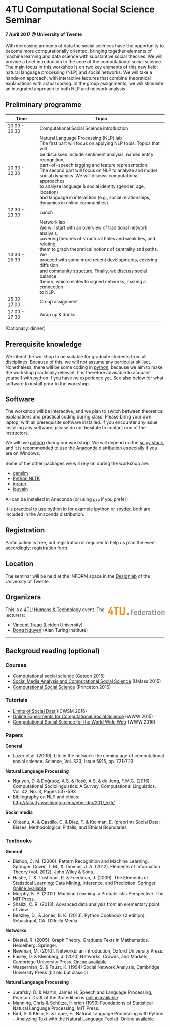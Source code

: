 4TU Computational Social Science Seminar 
=========================================
#### 7 April 2017 @ University of Twente


With increasing amounts of data the social sciences have the opportunity to become more computationally oriented, bringing together elements of machine learning and data science with substantive social theories. We will provide a brief introduction to the core of the computational social science. The main focus in this workshop is on two key elements of this new field: natural language processing (NLP) and social networks. We will take a hands-on approach, with interactive lectures that combine theoretical explanations with actual coding. In the group assignments, we will stimulate an integrated approach to both NLP and network analysis.


Preliminary programme
---------------------

| Time  | Topic |
| ------------- | ------------- |
| 10:00 - 10:30 | Computational Social Science introduction   |
| 10:30 - 12:30 | Natural Language Processing (NLP) lab  <br> The first part will focus on applying NLP tools. Topics that will <br>be discussed include sentiment analysis, named entity recognition, <br>part-of-speech tagging and feature representation.<br> The second part will focus on NLP to analyze and model <br>social dynamics. We will discuss computational approaches <br>to analyze language & social identity (gender, age, location) <br>and language in interaction (e.g., social relationships,<br> dynamics in online communities). |
| 12:30 - 13:30 | Lunch  |                                   
| 13:30 - 15:30 | Network lab <br> We will start with an overview of traditional network analysis, <br>  covering theories of structural holes and weak ties, and relating <br> them to graph theoretical notions of centrality and paths. We <br> proceed with some more recent developments, covering diffusion <br> and community structure. Finally, we discuss social balance <br> theory, which relates to signed networks, making a connection <br> to NLP.   |                               
| 15:30 - 17:00 | Group assignment |                          
| 17:00 - 17:30 | Wrap up & drinks  |                        

[Optionally: dinner]

Prerequisite knowledge
----------------------

We intend the workhop to be suitable for graduate students from all disciplines. Because of this, we will not assume any particular skillset. Nonetheless, there will be some coding in [python](https://www.python.org/), because we aim to make the workshop practically relevant. It is therefore advisable to acquaint yourself with python if you have no experience yet. See also below for what software to install prior to the workshop.

Software
--------

The workshop will be interactive, and we plan to switch between theoretical explanations and practical coding during class. Please bring your own laptop, with all prerequisite software installed. If you encounter any issue installing any software, please do not hesitate to contact one of the instructors.

We will use [python](https://www.python.org/) during our workshop. We will depend on the [scipy stack](http://www.scipy.org/), and it is recommended to use the [Anaconda](https://www.continuum.io/downloads) distribution especially if you are on Windows.

Some of the other packages we will rely on during the workshop are:

- [gensim](https://radimrehurek.com/gensim/)
- [Python NLTK](http://www.nltk.org/)
- [igraph](http://igraph.org/)
- [louvain](https://pypi.python.org/pypi/louvain/)

All can be installed in Anaconda (or using `pip` if you prefer).

It is practical to use python in for example [ipython](http://ipython.org/) or [spyder](https://github.com/spyder-ide/spyder), both are included in the Anaconda distribution.

Registration
--------
Participation is free, but registration is required to help us plan the event accordingly: [registration form](https://goo.gl/forms/XyiyCmaZgaO01Jez2)

Location
--------
The seminar will be held at the INFORM space in the [Designlab](https://www.utwente.nl/en/designlab/) of the University of Twente. 

Organizers
--------
<img style="float: right;" src="img/4tu-federatie.png" alt="4TU">
This is a <a href="https://www.4tu.nl/ht/en/">4TU Humans & Technology</a> event. The lecturers: 

- [Vincent Traag](http://www.traag.net/) (Leiden University)
- [Dong Nguyen](http://www.dongnguyen.nl) (Alan Turing Institute)

---

Backgroud reading (optional)
--------

### Courses
* [Computational social science](https://github.com/jacobeisenstein/gt-css-class/blob/master/schedule.md) (Gatech 2015) 
* [Social Media Analysis and Computational Social Science](http://people.cs.umass.edu/~brenocon/smacss2015/) (UMass 2015) 
* [Computational Social Science](http://www.princeton.edu/~mjs3/soc596_f2016/) (Princeton 2016)

### Tutorials
* [Limits of Social Data](http://www.aolteanu.com/SocialDataLimitsTutorial/index.html) (ICWSM 2016) 
* [Online Experiments for Computational Social Science](https://eytan.github.io/www-15-tutorial/) (WWW 2015) 
* [Computational Social Science for the World Wide Web](https://sites.google.com/site/csswwwtutorial/home)  (WWW 2016) 

### Papers

**General**

* Lazer et al. (2009), Life in the network: the coming age of computational social science. Science, Vol. 323, Issue 5915, pp. 721-723.

**Natural Language Processing**

* Nguyen, D. & Doğruöz, A.S.  & Rosé, A.S. & de Jong, F.M.G. (2016) Computational Sociolinguistics: A Survey. Computational Linguistics. Vol. 42, No. 3, Pages 537-593
* Bibliography on NLP and ethics: <http://faculty.washington.edu/ebender/2017_575/>

**Social media**

* Olteanu, A. & Castillo, C. & Diaz, F. & Kıcıman, E. (preprint) Social Data: Biases, Methodological Pitfalls, and Ethical Boundaries

### Textbooks

**General**

* Bishop, C. M. (2006). Pattern Recognition and Machine Learning. Springer.
Cover, T. M., & Thomas, J. A. (2012). Elements of Information Theory (Vol. 2012). John Wiley & Sons.
* Hastie, T. &  Tibshirani, R. &  Friedman, J. (2009). The Elements of Statistical Learning: Data Mining, Inference, and Prediction. Springer. [Online available](https://statweb.stanford.edu/~tibs/ElemStatLearn/)
* Murphy, K. P. (2012). Machine Learning: a Probabilistic Perspective. The MIT Press.
* Shalizi, C. R. (2013). Advanced data analysis from an elementary point of view
* Beazley, D., & Jones, B. K. (2013). Python Cookbook (2 edition). Sebastopol, CA: O’Reilly Media.

**Networks**

* Diestel, R. (2005). Graph Theory. Graduate Texts in Mathematics. Heidelberg: Springer. 
* Newman, M. (2010). Networks: an introduction, Oxford University Press.
* Easley, D. & Kleinberg, J. (2010) Networks, Crowds, and Markets, Cambridge University Press. [Online available](https://www.cs.cornell.edu/home/kleinber/networks-book/)
* Wasserman, S. & Faust, K. (1994) Social Network Analysis, Cambridge University Press (bit old but classic)

**Natural Language Processing**

* Jurafsky, D. & Martin, James H. Speech and Language Processing, Pearson. Draft of the 3rd edition is [online available](https://web.stanford.edu/~jurafsky/slp3/)
* Manning, Chris & Schütze, Hinrich (1999) Foundations of Statistical Natural Language Processing, MIT Press.
* Bird, S. & Klein, E. & Loper, E., Natural Language Processing with Python – Analyzing Text with the Natural Language Toolkit. [Online available](http://www.nltk.org/book/)


